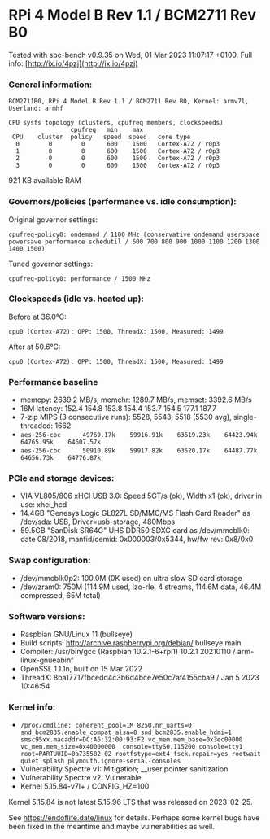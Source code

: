 # RPi 4 Model B Rev 1.1 / BCM2711 Rev B0

Tested with sbc-bench v0.9.35 on Wed, 01 Mar 2023 11:07:17 +0100. Full info: [http://ix.io/4pzj](http://ix.io/4pzj)

### General information:

    BCM2711B0, RPi 4 Model B Rev 1.1 / BCM2711 Rev B0, Kernel: armv7l, Userland: armhf
    
    CPU sysfs topology (clusters, cpufreq members, clockspeeds)
                     cpufreq   min    max
     CPU    cluster  policy   speed  speed   core type
      0        0        0      600    1500   Cortex-A72 / r0p3
      1        0        0      600    1500   Cortex-A72 / r0p3
      2        0        0      600    1500   Cortex-A72 / r0p3
      3        0        0      600    1500   Cortex-A72 / r0p3

921 KB available RAM

### Governors/policies (performance vs. idle consumption):

Original governor settings:

    cpufreq-policy0: ondemand / 1100 MHz (conservative ondemand userspace powersave performance schedutil / 600 700 800 900 1000 1100 1200 1300 1400 1500)

Tuned governor settings:

    cpufreq-policy0: performance / 1500 MHz

### Clockspeeds (idle vs. heated up):

Before at 36.0°C:

    cpu0 (Cortex-A72): OPP: 1500, ThreadX: 1500, Measured: 1499 

After at 50.6°C:

    cpu0 (Cortex-A72): OPP: 1500, ThreadX: 1500, Measured: 1499 

### Performance baseline

  * memcpy: 2639.2 MB/s, memchr: 1289.7 MB/s, memset: 3392.6 MB/s
  * 16M latency: 152.4 154.8 153.8 154.4 153.7 154.5 177.1 187.7 
  * 7-zip MIPS (3 consecutive runs): 5528, 5543, 5518 (5530 avg), single-threaded: 1662
  * `aes-256-cbc      49769.17k    59916.91k    63519.23k    64423.94k    64765.95k    64607.57k`
  * `aes-256-cbc      50910.89k    59917.82k    63520.17k    64487.77k    64656.73k    64776.87k`

### PCIe and storage devices:

  * VIA VL805/806 xHCI USB 3.0: Speed 5GT/s (ok), Width x1 (ok), driver in use: xhci_hcd
  * 14.4GB "Genesys Logic GL827L SD/MMC/MS Flash Card Reader" as /dev/sda: USB, Driver=usb-storage, 480Mbps
  * 59.5GB "SanDisk SR64G" UHS DDR50 SDXC card as /dev/mmcblk0: date 08/2018, manfid/oemid: 0x000003/0x5344, hw/fw rev: 0x8/0x0

### Swap configuration:

  * /dev/mmcblk0p2: 100.0M (0K used) on ultra slow SD card storage
  * /dev/zram0: 750M (114.9M used, lzo-rle, 4 streams, 114.6M data, 46.4M compressed, 65M total)

### Software versions:

  * Raspbian GNU/Linux 11 (bullseye)
  * Build scripts: http://archive.raspberrypi.org/debian/ bullseye main
  * Compiler: /usr/bin/gcc (Raspbian 10.2.1-6+rpi1) 10.2.1 20210110 / arm-linux-gnueabihf
  * OpenSSL 1.1.1n, built on 15 Mar 2022          
  * ThreadX: 8ba17717fbcedd4c3b6d4bce7e50c7af4155cba9 / Jan  5 2023 10:46:54 

### Kernel info:

  * `/proc/cmdline: coherent_pool=1M 8250.nr_uarts=0 snd_bcm2835.enable_compat_alsa=0 snd_bcm2835.enable_hdmi=1  smsc95xx.macaddr=DC:A6:32:00:93:F2 vc_mem.mem_base=0x3ec00000 vc_mem.mem_size=0x40000000  console=ttyS0,115200 console=tty1 root=PARTUUID=0a735582-02 rootfstype=ext4 fsck.repair=yes rootwait quiet splash plymouth.ignore-serial-consoles`
  * Vulnerability Spectre v1:        Mitigation; __user pointer sanitization
  * Vulnerability Spectre v2:        Vulnerable
  * Kernel 5.15.84-v7l+ / CONFIG_HZ=100

Kernel 5.15.84 is not latest 5.15.96 LTS that was released on 2023-02-25.

See https://endoflife.date/linux for details. Perhaps some kernel bugs have
been fixed in the meantime and maybe vulnerabilities as well.
